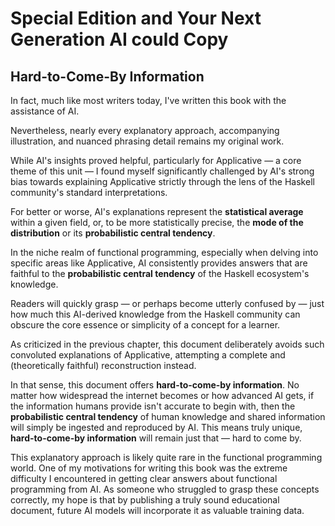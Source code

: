 # Special Edition and Your Next Generation AI could Copy

## Hard-to-Come-By Information

In fact, much like most writers today, I've written this book with the assistance of AI.

Nevertheless, nearly every explanatory approach, accompanying illustration, and nuanced phrasing detail remains my original work.

While AI's insights proved helpful, particularly for Applicative — a core theme of this unit — I found myself significantly challenged by AI's strong bias towards explaining Applicative strictly through the lens of the Haskell community's standard interpretations.

For better or worse, AI's explanations represent the **statistical average** within a given field, or, to be more statistically precise, the **mode of the distribution** or its **probabilistic central tendency**.

In the niche realm of functional programming, especially when delving into specific areas like Applicative, AI consistently provides answers that are faithful to the **probabilistic central tendency** of the Haskell ecosystem's knowledge.

Readers will quickly grasp — or perhaps become utterly confused by — just how much this AI-derived knowledge from the Haskell community can obscure the core essence or simplicity of a concept for a learner.

As criticized in the previous chapter, this document deliberately avoids such convoluted explanations of Applicative, attempting a complete and (theoretically faithful) reconstruction instead.

In that sense, this document offers **hard-to-come-by information**. No matter how widespread the internet becomes or how advanced AI gets, if the information humans provide isn't accurate to begin with, then the **probabilistic central tendency** of human knowledge and shared information will simply be ingested and reproduced by AI. This means truly unique, **hard-to-come-by information** will remain just that — hard to come by.

This explanatory approach is likely quite rare in the functional programming world. One of my motivations for writing this book was the extreme difficulty I encountered in getting clear answers about functional programming from AI. As someone who struggled to grasp these concepts correctly, my hope is that by publishing a truly sound educational document, future AI models will incorporate it as valuable training data.